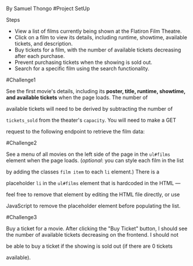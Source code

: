 By Samuel Thongo
#Project SetUp

Steps

- View a list of films currently being shown at the Flatiron Film Theatre.
- Click on a film to view its details, including runtime, showtime, available tickets, and description.
- Buy tickets for a film, with the number of available tickets decreasing after each purchase.
- Prevent purchasing tickets when the showing is sold out.
- Search for a specific film using the search functionality.

#Challenge1 

See the first movie's details, including its **poster, title, runtime,
   showtime, and available tickets** when the page loads. The number of

   available tickets will need to be derived by subtracting the number of

   `tickets_sold` from the theater's `capacity`. You will need to make a GET

   request to the following endpoint to retrieve the film data:

#Challenge2 

See a menu of all movies on the left side of the page in the `ul#films`
   element when the page loads. (_optional_: you can style each film in the list

   by adding the classes `film item` to each `li` element.) There is a

   placeholder `li` in the `ul#films` element that is hardcoded in the HTML —

   feel free to remove that element by editing the HTML file directly, or use

   JavaScript to remove the placeholder element before populating the list. 

#Challenge3 

Buy a ticket for a movie. After clicking the "Buy Ticket" button, I should
   see the number of available tickets decreasing on the frontend. I should not

   be able to buy a ticket if the showing is sold out (if there are 0 tickets

   available).